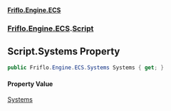 #### [Friflo.Engine.ECS](index.md 'index')
### [Friflo.Engine.ECS](Friflo.Engine.ECS.md 'Friflo.Engine.ECS').[Script](Script.md 'Friflo.Engine.ECS.Script')

## Script.Systems Property

```csharp
public Friflo.Engine.ECS.Systems Systems { get; }
```

#### Property Value
[Systems](Systems.md 'Friflo.Engine.ECS.Systems')